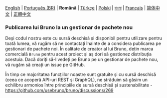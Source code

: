 [English](/publishing.md) | [Português (BR)](/docs/publishing/publishing_pt_br.md) | **Română** | [Türkçe](/docs/publishing/publishing_tr.md) | [Polski](docs/publishing/publishing_pl.md) | [বাংলা](/docs/publishing/publishing_bn.md) | [Français](docs/publishing/publishing_fr.md) | [简体中文](docs/publishing/publishing_cn.md) | [正體中文](docs/publishing/publishing_zhtw.md)

### Publicarea lui Bruno la un gestionar de pachete nou

Deși codul nostru este cu sursă deschisă și disponibil pentru utilizare pentru toată lumea, vă rugăm să ne contactați înainte de a considera publicarea pe gestionari de pachete noi. În calitate de creator al lui Bruno, dețin marca comercială `Bruno` pentru acest proiect și aș dori să gestionez distribuția acestuia. Dacă doriți să-l vedeți pe Bruno pe un gestionar de pachete nou, vă rugăm să creați un issue pe GitHub.

În timp ce majoritatea funcțiilor noastre sunt gratuite și cu sursă deschisă (ceea ce acoperă API-uri REST și GraphQL),
ne străduim să găsim un echilibru armonios între principiile de sursă deschisă și sustenabilitate - https://github.com/usebruno/bruno/discussions/269
